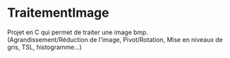 # TraitementImage
Projet en C qui permet de traiter une image bmp.
(Agrandissement/Réduction de l'image, Pivot/Rotation,
Mise en niveaux de gris, TSL, histogramme...)
